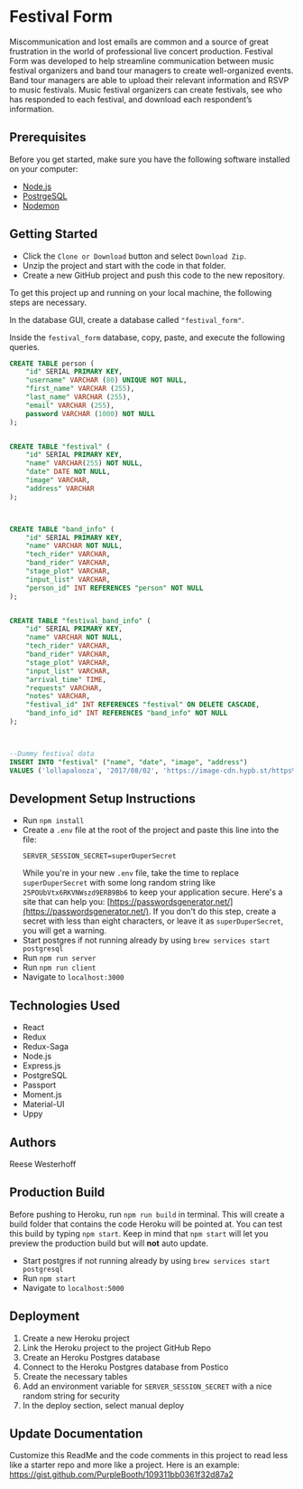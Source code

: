 # Festival Form
Miscommunication and lost emails are common and a source of great frustration in the world of professional live concert production. Festival Form  was developed to help streamline communication between music festival organizers and band tour managers to create well-organized events. Band tour managers are able to upload their relevant information and RSVP to music festivals. Music festival organizers can create festivals, see who has responded to each festival, and download each respondent’s information.

## Prerequisites

Before you get started, make sure you have the following software installed on your computer:

- [Node.js](https://nodejs.org/en/)
- [PostrgeSQL](https://www.postgresql.org/)
- [Nodemon](https://nodemon.io/)


## Getting Started

* Click the `Clone or Download` button and select `Download Zip`.
* Unzip the project and start with the code in that folder.
* Create a new GitHub project and push this code to the new repository.

To get this project up and running on your local machine, the following steps are necessary.

In the database GUI, create a database called `"festival_form"`.

Inside the `festival_form` database, copy, paste, and execute the following queries.

```SQL
CREATE TABLE person (
    "id" SERIAL PRIMARY KEY,
    "username" VARCHAR (80) UNIQUE NOT NULL,
    "first_name" VARCHAR (255),
    "last_name" VARCHAR (255),
    "email" VARCHAR (255),
    password VARCHAR (1000) NOT NULL
);


CREATE TABLE "festival" (
	"id" SERIAL PRIMARY KEY,
	"name" VARCHAR(255) NOT NULL,
	"date" DATE NOT NULL,
	"image" VARCHAR,
	"address" VARCHAR
);



CREATE TABLE "band_info" (
	"id" SERIAL PRIMARY KEY,
	"name" VARCHAR NOT NULL,
	"tech_rider" VARCHAR,
	"band_rider" VARCHAR,
	"stage_plot" VARCHAR,
	"input_list" VARCHAR,
	"person_id" INT REFERENCES "person" NOT NULL
);


CREATE TABLE "festival_band_info" (
	"id" SERIAL PRIMARY KEY,
	"name" VARCHAR NOT NULL,
	"tech_rider" VARCHAR,
	"band_rider" VARCHAR,
	"stage_plot" VARCHAR,
	"input_list" VARCHAR,
	"arrival_time" TIME,
	"requests" VARCHAR,
	"notes" VARCHAR,
	"festival_id" INT REFERENCES "festival" ON DELETE CASCADE,
	"band_info_id" INT REFERENCES "band_info" NOT NULL
);



--Dummy festival data
INSERT INTO "festival" ("name", "date", "image", "address")
VALUES ('lollapalooza', '2017/08/02', 'https://image-cdn.hypb.st/https%3A%2F%2Fhypebeast.com%2Fimage%2F2018%2F08%2Flollapalooza-2018-livestream-0.jpg?fit=max&cbr=1&q=90&w=1024&h=683', 'Grant Park, IL'), ('coachella', '2017/04/12', 'https://s3-us-west-1.amazonaws.com/coachella2017-theme/img/coachella-social-share.png', 'Indio, CA');
```

## Development Setup Instructions

* Run `npm install`
* Create a `.env` file at the root of the project and paste this line into the file:
    ```
    SERVER_SESSION_SECRET=superDuperSecret
    ```
    While you're in your new `.env` file, take the time to replace `superDuperSecret` with some long random string like `25POUbVtx6RKVNWszd9ERB9Bb6` to keep your application secure. Here's a site that can help you: [https://passwordsgenerator.net/](https://passwordsgenerator.net/). If you don't do this step, create a secret with less than eight characters, or leave it as `superDuperSecret`, you will get a warning.
* Start postgres if not running already by using `brew services start postgresql`
* Run `npm run server`
* Run `npm run client`
* Navigate to `localhost:3000`



## Technologies Used

- React
- Redux
- Redux-Saga
- Node.js
- Express.js
- PostgreSQL
- Passport
- Moment.js
- Material-UI
- Uppy


## Authors
Reese Westerhoff



## Production Build

Before pushing to Heroku, run `npm run build` in terminal. This will create a build folder that contains the code Heroku will be pointed at. You can test this build by typing `npm start`. Keep in mind that `npm start` will let you preview the production build but will **not** auto update.

* Start postgres if not running already by using `brew services start postgresql`
* Run `npm start`
* Navigate to `localhost:5000`


## Deployment

1. Create a new Heroku project
1. Link the Heroku project to the project GitHub Repo
1. Create an Heroku Postgres database
1. Connect to the Heroku Postgres database from Postico
1. Create the necessary tables
1. Add an environment variable for `SERVER_SESSION_SECRET` with a nice random string for security
1. In the deploy section, select manual deploy

## Update Documentation

Customize this ReadMe and the code comments in this project to read less like a starter repo and more like a project. Here is an example: https://gist.github.com/PurpleBooth/109311bb0361f32d87a2
